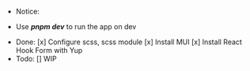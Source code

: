 * Notice:
- Use ***pnpm dev*** to run the app on dev
* Done:
[x] Configure scss, scss module
[x] Install MUI
[x] Install React Hook Form with Yup
* Todo:
[] WIP
